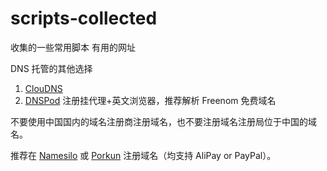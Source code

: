 # scripts-collected
收集的一些常用脚本 有用的网址


DNS 托管的其他选择
1. [ClouDNS](https://www.cloudns.net/)
2. [DNSPod](https://www.dnspod.com/) 注册挂代理+英文浏览器，推荐解析 Freenom 免费域名



不要使用中国国内的域名注册商注册域名，也不要注册域名注册局位于中国的域名。

推荐在 [Namesilo](https://www.namesilo.com/) 或 [Porkun](https://porkbun.com/) 注册域名（均支持 AliPay or PayPal）。
